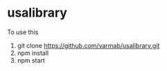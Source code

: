 # usalibrary

To use this

1. git clone https://github.com/varmab/usalibrary.git
2. npm install
3. npm start
